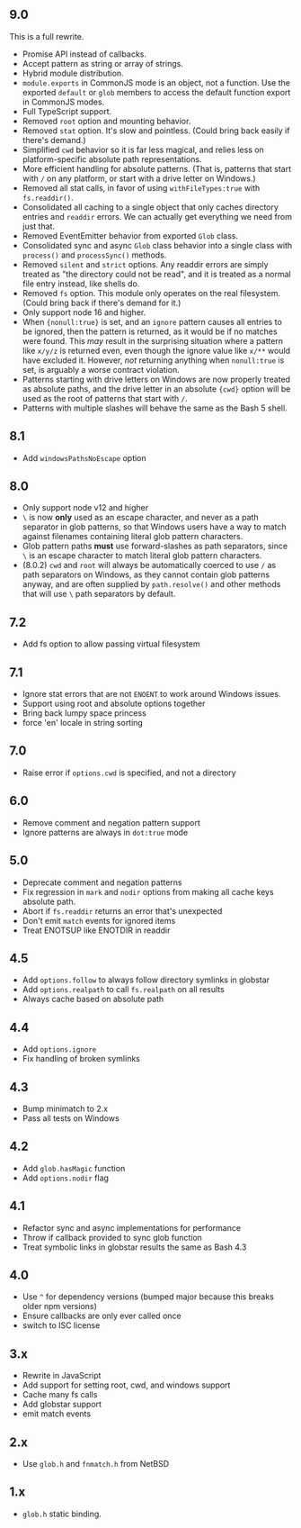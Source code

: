 ## 9.0

This is a full rewrite.

- Promise API instead of callbacks.
- Accept pattern as string or array of strings.
- Hybrid module distribution.
- `module.exports` in CommonJS mode is an object, not a function.
  Use the exported `default` or `glob` members to access the
  default function export in CommonJS modes.
- Full TypeScript support.
- Removed `root` option and mounting behavior.
- Removed `stat` option. It's slow and pointless. (Could bring
  back easily if there's demand.)
- Simplified `cwd` behavior so it is far less magical, and relies
  less on platform-specific absolute path representations.
- More efficient handling for absolute patterns. (That is,
  patterns that start with `/` on any platform, or start with a
  drive letter on Windows.)
- Removed all stat calls, in favor of using `withFileTypes:true`
  with `fs.readdir()`.
- Consolidated all caching to a single object that only caches
  directory entries and `readdir` errors. We can actually get
  everything we need from just that.
- Removed EventEmitter behavior from exported `Glob` class.
- Consolidated sync and async `Glob` class behavior into a single
  class with `process()` and `processSync()` methods.
- Removed `silent` and `strict` options. Any readdir errors are
  simply treated as "the directory could not be read", and it is
  treated as a normal file entry instead, like shells do.
- Removed `fs` option. This module only operates on the real
  filesystem. (Could bring back if there's demand for it.)
- Only support node 16 and higher.
- When `{nonull:true}` is set, and an `ignore` pattern causes all
  entries to be ignored, then the pattern is returned, as it
  would be if no matches were found. This _may_ result in the
  surprising situation where a pattern like `x/y/z` is returned
  even, even though the ignore value like `x/**` would have
  excluded it. However, _not_ returning anything when
  `nonull:true` is set, is arguably a worse contract violation.
- Patterns starting with drive letters on Windows are now
  properly treated as absolute paths, and the drive letter in an
  absolute `{cwd}` option will be used as the root of patterns
  that start with `/`.
- Patterns with multiple slashes will behave the same as the
  Bash 5 shell.

## 8.1

- Add `windowsPathsNoEscape` option

## 8.0

- Only support node v12 and higher
- `\` is now **only** used as an escape character, and never as a
  path separator in glob patterns, so that Windows users have a
  way to match against filenames containing literal glob pattern
  characters.
- Glob pattern paths **must** use forward-slashes as path
  separators, since `\` is an escape character to match literal
  glob pattern characters.
- (8.0.2) `cwd` and `root` will always be automatically coerced
  to use `/` as path separators on Windows, as they cannot
  contain glob patterns anyway, and are often supplied by
  `path.resolve()` and other methods that will use `\` path
  separators by default.

## 7.2

- Add fs option to allow passing virtual filesystem

## 7.1

- Ignore stat errors that are not `ENOENT` to work around Windows issues.
- Support using root and absolute options together
- Bring back lumpy space princess
- force 'en' locale in string sorting

## 7.0

- Raise error if `options.cwd` is specified, and not a directory

## 6.0

- Remove comment and negation pattern support
- Ignore patterns are always in `dot:true` mode

## 5.0

- Deprecate comment and negation patterns
- Fix regression in `mark` and `nodir` options from making all cache
  keys absolute path.
- Abort if `fs.readdir` returns an error that's unexpected
- Don't emit `match` events for ignored items
- Treat ENOTSUP like ENOTDIR in readdir

## 4.5

- Add `options.follow` to always follow directory symlinks in globstar
- Add `options.realpath` to call `fs.realpath` on all results
- Always cache based on absolute path

## 4.4

- Add `options.ignore`
- Fix handling of broken symlinks

## 4.3

- Bump minimatch to 2.x
- Pass all tests on Windows

## 4.2

- Add `glob.hasMagic` function
- Add `options.nodir` flag

## 4.1

- Refactor sync and async implementations for performance
- Throw if callback provided to sync glob function
- Treat symbolic links in globstar results the same as Bash 4.3

## 4.0

- Use `^` for dependency versions (bumped major because this breaks
  older npm versions)
- Ensure callbacks are only ever called once
- switch to ISC license

## 3.x

- Rewrite in JavaScript
- Add support for setting root, cwd, and windows support
- Cache many fs calls
- Add globstar support
- emit match events

## 2.x

- Use `glob.h` and `fnmatch.h` from NetBSD

## 1.x

- `glob.h` static binding.
